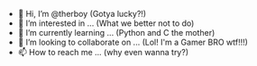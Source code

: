 - 👋 Hi, I’m @therboy (Gotya lucky?!) 
- 👀 I’m interested in ... (What we better not to do)
- 🌱 I’m currently learning ... (Python and C the mother)  
- 💞️ I’m looking to collaborate on ... (Lol! I'm a Gamer BRO wtf!!!)
- 📫 How to reach me ... (why even wanna try?)

<!---
therboy/therboy is a ✨ special ✨ repository because its `README.md` (this file) appears on your GitHub profile.
You can click the Preview link to take a look at your changes.
--->
